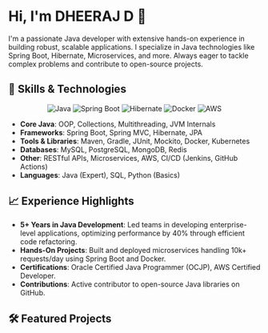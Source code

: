 # Hi, I'm DHEERAJ D 👋

I'm a passionate Java developer with extensive hands-on experience in building robust, scalable applications. I specialize in Java technologies like Spring Boot, Hibernate, Microservices, and more. Always eager to tackle complex problems and contribute to open-source projects.

## 🚀 Skills & Technologies

<div align="center">
  <img src="https://img.shields.io/badge/Java-ED8B00?style=for-the-badge&logo=java&logoColor=white" alt="Java" />
  <img src="https://img.shields.io/badge/Spring_Boot-6DB33F?style=for-the-badge&logo=spring-boot&logoColor=white" alt="Spring Boot" />
  <img src="https://img.shields.io/badge/Hibernate-59666C?style=for-the-badge&logo=hibernate&logoColor=white" alt="Hibernate" />
  <img src="https://img.shields.io/badge/Docker-2496ED?style=for-the-badge&logo=docker&logoColor=white" alt="Docker" />
  <img src="https://img.shields.io/badge/AWS-FF9900?style=for-the-badge&logo=amazon-aws&logoColor=white" alt="AWS" />
  <!-- Add more badges as needed -->
</div>

- **Core Java**: OOP, Collections, Multithreading, JVM Internals
- **Frameworks**: Spring Boot, Spring MVC, Hibernate, JPA
- **Tools & Libraries**: Maven, Gradle, JUnit, Mockito, Docker, Kubernetes
- **Databases**: MySQL, PostgreSQL, MongoDB, Redis
- **Other**: RESTful APIs, Microservices, AWS, CI/CD (Jenkins, GitHub Actions)
- **Languages**: Java (Expert), SQL, Python (Basics)

## 📈 Experience Highlights

- **5+ Years in Java Development**: Led teams in developing enterprise-level applications, optimizing performance by 40% through efficient code refactoring.
- **Hands-On Projects**: Built and deployed microservices handling 10k+ requests/day using Spring Boot and Docker.
- **Certifications**: Oracle Certified Java Programmer (OCJP), AWS Certified Developer.
- **Contributions**: Active contributor to open-source Java libraries on GitHub.

## 🛠️ Featured Projects
